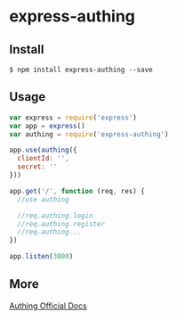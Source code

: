 # express-authing

## Install

``` shell
$ npm install express-authing --save
```

## Usage

``` javascript
var express = require('express')
var app = express()
var authing = require('express-authing')

app.use(authing({
  clientId: '',
  secret: ''
}))

app.get('/', function (req, res) {
  //use authing

  //req.authing.login
  //req.authing.register
  //req.authing...
})

app.listen(3000)

```

## More

[Authing Official Docs](https://docs.authing.cn)

